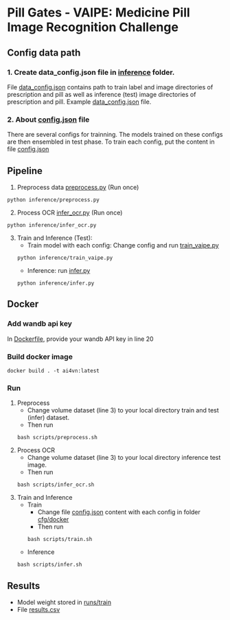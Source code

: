 # Pill Gates - VAIPE: Medicine Pill Image Recognition Challenge
## Config data path

### 1. Create data_config.json file in [inference](inference) folder.
File [data_config.json](inference/data_config.json) contains path to train label and image directories of prescription and pill as well as inference (test) image directories of prescription and pill. Example [data_config.json](inference/data_config.example.json) file.

### 2. About [config.json](inference/config.json) file
There are several configs for trainning. The models trained on these configs are then ensembled in test phase. To train each config, put the content in file [config.json](inference/config.json) 

## Pipeline

1. Preprocess data [preprocess.py](inference/preprocess.py) (Run once)
```
python inference/preprocess.py 
```
2. Process OCR [infer_ocr.py](inference/infer_ocr.py) (Run once)
```
python inference/infer_ocr.py 
```
3. Train and Inference (Test):
    - Train model with each config: Change config and run [train_vaipe.py](inference/train_vaipe.py)
    ```
    python inference/train_vaipe.py
    ```
    - Inference:  run [infer.py](inference/infer.py) 
    ```
    python inference/infer.py
    ```

## Docker
### Add wandb api key
In [Dockerfile](Dockerfile), provide your wandb API key in line 20
### Build docker image
```
docker build . -t ai4vn:latest
```
### Run 
1. Preprocess
    - Change volume dataset (line 3) to your local directory train and test (infer) dataset.
    - Then run
    ``` 
    bash scripts/preprocess.sh 
    ```
2.  Process OCR
    - Change volume dataset (line 3) to your local directory inference test image.
    - Then run
    ```
    bash scripts/infer_ocr.sh
    ```
3. Train and Inference
    - Train
        - Change file [config.json](inference/config.json) content with each config in folder [cfg/docker](cfg/docker)
        - Then run 
        ```
        bash scripts/train.sh
        ```
    - Inference
    ```
    bash scripts/infer.sh
    ```
## Results
- Model weight stored in [runs/train](runs/train)
- File [results.csv](runs/ensemble/results.csv)

